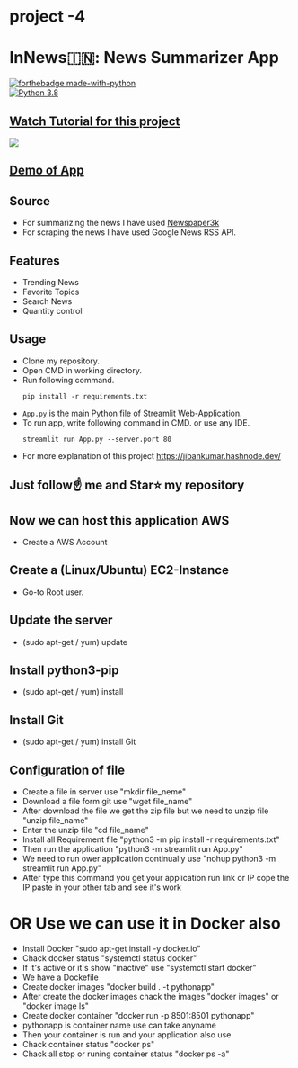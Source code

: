# project -4

# InNews🇮🇳: News Summarizer App
      
[![forthebadge made-with-python](http://ForTheBadge.com/images/badges/made-with-python.svg)](https://www.python.org/)                      
[![Python 3.8](https://img.shields.io/badge/python-3.8-blue.svg)](https://www.python.org/downloads/release/python-360/)       
  
## [Watch Tutorial for this project](https://youtu.be/HHYqpHwGDgQ) 
<img src="https://github.com/Spidy20/InNews/blob/master/thumb.jpg">      
    
## [Demo of App](https://share.streamlit.io/spidy20/innews/App.py)         
## Source   
- For summarizing the news I have used [Newspaper3k](https://newspaper.readthedocs.io/en/latest/)
- For scraping the news I have used Google News RSS API.         
   
## Features
- Trending News   
- Favorite Topics
- Search News
- Quantity control
         
## Usage
- Clone my repository.
- Open CMD in working directory.
- Run following command.
  ```
  pip install -r requirements.txt
  ```
- `App.py` is the main Python file of Streamlit Web-Application. 
- To run app, write following command in CMD. or use any IDE.
  ```
  streamlit run App.py --server.port 80
  ```
- For more explanation of this project https://jibankumar.hashnode.dev/
      

## Just follow☝️ me and Star⭐ my repository

## Now we can host this application AWS 
- Create a AWS Account

## Create a (Linux/Ubuntu) EC2-Instance
- Go-to Root user.

## Update the server
- (sudo apt-get / yum) update

## Install python3-pip
- (sudo apt-get / yum) install

## Install Git
- (sudo apt-get / yum) install Git

## Configuration of file
- Create a file in server use "mkdir file_neme"
- Download a file form git use "wget file_name"
- After download the file we get the zip file but we need to unzip file "unzip file_name"
- Enter the unzip file "cd file_name"
- Install all Requirement file "python3 -m pip install -r requirements.txt"
- Then run the application "python3 -m streamlit run App.py"
- We need to run ower application continually use "nohup python3 -m streamlit run App.py"
- After type this command you get your application run link or IP cope the IP paste in your other tab and see it's work


# OR Use we can use it in Docker also

- Install Docker "sudo apt-get install -y docker.io"
- Chack docker status "systemctl status docker"
- If it's active or it's show "inactive" use "systemctl start docker"
- We have a Dockefile  
- Create docker images "docker build . -t pythonapp" 
- After create the docker images chack the images "docker images" or "docker image ls"
- Create docker container "docker run -p 8501:8501 pythonapp"
- pythonapp is container name use can take anyname
- Then your container is run and your application also use
- Chack container status "docker ps"
- Chack all stop or runing container status "docker ps -a"

  


